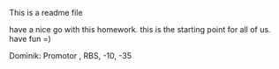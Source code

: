 This is a readme file

have a nice go with this homework. this is the starting point for all of us. have fun =)

Dominik: Promotor , RBS, -10, -35